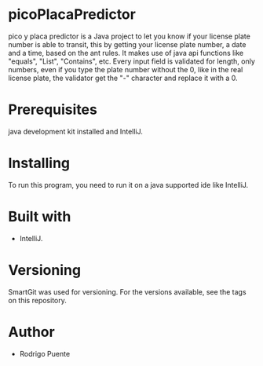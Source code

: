 # picoPlacaPredictor
pico y placa predictor is a Java project to let you know if your license plate number is able to transit, this by getting your license plate number, a date and a time, based on the ant rules.
It makes use of java api functions like "equals", "List", "Contains", etc. Every input field is validated for length, only numbers, even if you type the plate number without the 0, like 
in the real license plate, the validator get the "-" character and replace it with a 0.

# Prerequisites
java development kit installed and IntelliJ.

# Installing 
To run this program, you need to run it on a java supported ide like IntelliJ.

# Built with
- IntelliJ.

# Versioning
SmartGit was used for versioning. For the versions available, see the tags on this repository.

# Author
- Rodrigo Puente